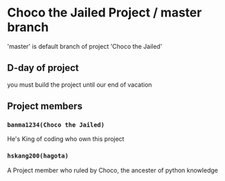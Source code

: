 # Choco the Jailed Project / master branch

'master' is default branch of project 'Choco the Jailed'

## D-day of project

you must build the project until our end of vacation



## Project members

### `banma1234(Choco the Jailed)`

He's King of coding who own this project

### `hskang200(hagota)`

A Project member who ruled by Choco, the ancester of python knowledge

